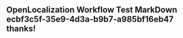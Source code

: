 <properties
ms.topic="hero-topic1"
ms.test1="hero-topic"
ms.test2="test"/>

## OpenLocalization Workflow Test MarkDown ecbf3c5f-35e9-4d3a-b9b7-a985bf16eb47 thanks!
